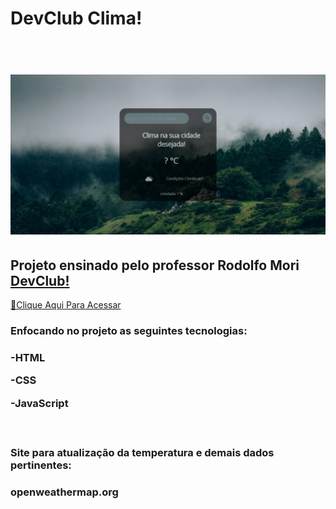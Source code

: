 <h1> DevClub Clima! <h1>
<br>
<img src="https://raw.githubusercontent.com/ViniFerAlbuquerque/ProjetoDevClubClima/8072450ddc25d8b4ec8d283fde95793766d2b7e7/assets/screencapture-viniferalbuquerque-devclub-clima-netlify-app-2023-02-14-21_57_31.png">
<br>
<h2>Projeto ensinado pelo professor Rodolfo Mori <a href="https://rodolfomori.com.br/devclub">DevClub!</a></h2>

[🔗Clique Aqui Para Acessar](https://viniferalbuquerque.github.io/ProjetoDevClubClima/)
<br>
 
<h3>Enfocando no projeto as seguintes tecnologias:<h3>
<p>-HTML<p>
<p>-CSS<p>
<p>-JavaScript<p>
<br>
<h3>Site para atualização da temperatura e demais dados pertinentes:<h3>
<p>openweathermap.org<p>
